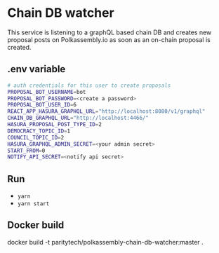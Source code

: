 # Chain DB watcher

This service is listening to a graphQL based chain DB and creates new proposal posts on Polkassembly.io as soon as an on-chain proposal is created.

## .env variable
```bash
# auth credentials for this user to create proposals
PROPOSAL_BOT_USERNAME=bot
PROPOSAL_BOT_PASSWORD=<create a password>
PROPOSAL_BOT_USER_ID=6
REACT_APP_HASURA_GRAPHQL_URL="http://localhost:8080/v1/graphql"
CHAIN_DB_GRAPHQL_URL="http://localhost:4466/"
HASURA_PROPOSAL_POST_TYPE_ID=2
DEMOCRACY_TOPIC_ID=1
COUNCIL_TOPIC_ID=2
HASURA_GRAPHQL_ADMIN_SECRET=<your admin secret>
START_FROM=0
NOTIFY_API_SECRET=<notify api secret>
```
## Run
- `yarn`
- `yarn start`
## Docker build
docker build -t paritytech/polkassembly-chain-db-watcher:master .
